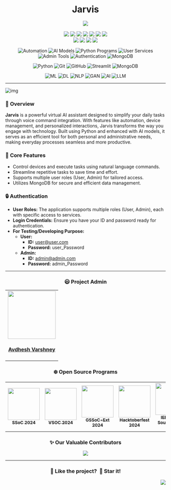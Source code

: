 <h1 align="center">Jarvis</h1>

<div align="center">

<p>
  <a href="https://www.buymeacoffee.com/avdheshvarshney">
    <img src="https://img.shields.io/badge/Buy%20Me%20a%20Coffee-ffdd00?style=for-the-badge&logo=buy-me-a-coffee&logoColor=black" />
  </a><br /><br />
  <img src="https://img.shields.io/github/repo-size/Avdhesh-Varshney/Jarvis" />
  <img src="https://img.shields.io/github/contributors/Avdhesh-Varshney/Jarvis" />
  <img src="https://img.shields.io/github/languages/count/Avdhesh-Varshney/Jarvis" />
  <img src="https://img.shields.io/github/stars/Avdhesh-Varshney/Jarvis" />
  <img src="https://img.shields.io/github/forks/Avdhesh-Varshney/Jarvis" />
  <img src="https://img.shields.io/github/last-commit/Avdhesh-Varshney/Jarvis" />
  <img src="https://img.shields.io/github/license/Avdhesh-Varshney/Jarvis" />
  <br />
  <img src="https://img.shields.io/github/issues-raw/Avdhesh-Varshney/Jarvis" />
  <img src="https://img.shields.io/github/issues-closed-raw/Avdhesh-Varshney/Jarvis" />
  <img src="https://img.shields.io/github/issues-pr-raw/Avdhesh-Varshney/Jarvis" />
  <img src="https://img.shields.io/github/issues-pr-closed-raw/Avdhesh-Varshney/Jarvis" />
</p>

<p>

  ![Automation](https://img.shields.io/badge/Automation-ff5733?style=flat-square)
  ![AI Models](https://img.shields.io/badge/AI-Models-007bff?style=flat-square)
  ![Python Programs](https://img.shields.io/badge/Python-Programs-ffc300?style=flat-square)
  ![User Services](https://img.shields.io/badge/User-Services-6a1b9a?style=flat-square)
  ![Admin Tools](https://img.shields.io/badge/Admin-Tools-28a745?style=flat-square)
  ![Authentication](https://img.shields.io/badge/Authentication-34495e?style=flat-square)
  ![MongoDB](https://img.shields.io/badge/MongoDB-Database-e67e22?style=flat-square)
</p>

<p>

  ![Python](https://img.shields.io/badge/python-3670A0?style=for-the-badge&logo=python&logoColor=ffdd54)
  ![Git](https://img.shields.io/badge/git-%23F05033.svg?style=for-the-badge&logo=git&logoColor=white)
  ![GitHub](https://img.shields.io/badge/github-%23121011.svg?style=for-the-badge&logo=github&logoColor=white)
  ![Streamlit](https://img.shields.io/badge/Streamlit-%23FE4B4B.svg?style=for-the-badge&logo=streamlit&logoColor=white)
  ![MongoDB](https://img.shields.io/badge/MongoDB-%234ea94b.svg?style=for-the-badge&logo=mongodb&logoColor=white)
</p>

<p>

  ![ML](https://img.shields.io/badge/ML-%23FF7F50.svg?style=for-the-badge)
  ![DL](https://img.shields.io/badge/DL-%23FF6347.svg?style=for-the-badge)
  ![NLP](https://img.shields.io/badge/NLP-%23706FD3.svg?style=for-the-badge)
  ![GAN](https://img.shields.io/badge/GAN-%23FF69B4.svg?style=for-the-badge)
  ![AI](https://img.shields.io/badge/AI-%234A90E2.svg?style=for-the-badge)
  ![LLM](https://img.shields.io/badge/LLM-%238E44AD.svg?style=for-the-badge)
</p>
</div>

--- 

![img](./assets/intro.gif)

### 🌟 **Overview** 
**Jarvis** is a powerful virtual AI assistant designed to simplify your daily tasks through voice command integration. With features like automation, device management, and personalized interactions, Jarvis transforms the way you engage with technology. Built using Python and enhanced with AI models, it serves as an efficient tool for both personal and administrative needs, making everyday processes seamless and more productive.

### 🔑 **Core Features**
- Control devices and execute tasks using natural language commands.
- Streamline repetitive tasks to save time and effort.
- Supports multiple user roles (User, Admin) for tailored access.
- Utilizes MongoDB for secure and efficient data management.

### 🔒 **Authentication**

- **User Roles:** The application supports multiple roles (User, Admin), each with specific access to services.
- **Login Credentials:** Ensure you have your ID and password ready for authentication.
- **For Testing/Developing Purpose:**
  - **User:**
    - **ID:** user@user.com
    - **Password:** user_Password
  - **Admin:**
    - **ID:** admin@admin.com
    - **Password:** admin_Password

---

<h3 align="center">😃 <b>Project Admin</b></h3>

<div align="center">

  <table>
    <tr>
      <td align="center">
        <a href="https://discord.gg/tSqtvHUJzE">
          <img src="https://avatars.githubusercontent.com/u/114330097?v=4" width=150px height=150px />
        </a></br> 
        <h4 style="color:red;"><a href="https://github.com/Avdhesh-Varshney/Jarvis/discussions">Avdhesh Varshney</a></h4>
      </td>
  </table>
</div>

<h3 align="center">❄️ <b>Open Source Programs</b></h3>

<table align="center">
<tr>

  <td align="center">
   <a href="https://hack2skill.com/hack/ssoc">
    <img src="https://github.com/user-attachments/assets/95ba44b4-016c-47ce-9285-2571562fabff" height=100px /><br />
    <sub><b>SSoC 2024</b></sub>
   </a>
 </td>
  <td align="center">
   <a href="https://www.vsoc.tech/">
    <img src="https://github.com/user-attachments/assets/332f72de-90eb-4749-a013-6bbe1897d440" height=100px /><br />
    <sub><b>VSOC 2024</b></sub>
   </a>
 </td>
  <td align="center">
   <a href="https://gssoc.girlscript.tech/">
    <img src="https://github.com/user-attachments/assets/c464f695-d0b9-4fc1-9c7c-add9e19d9167" height=100px /><br />
    <sub><b>GSSoC-Ext 2024</b></sub>
   </a>
 </td>
  <td align="center">
   <a href="https://hacktoberfest.com/">
    <img src="https://github.com/user-attachments/assets/ff164f5c-d294-4af0-a77b-c19e78685c47" height=100px /><br />
    <sub><b>Hacktoberfest 2024</b></sub>
   </a>
 </td>
  <td align="center">
   <a href="https://github.com/IEEE-IGDTUW">
    <img src="https://avatars.githubusercontent.com/u/111989363?v=4" height=100px /><br />
    <sub><b>IEEE Open Source Week 2024</b></sub>
   </a>
 </td>
 
</tr>
</table>

<h3 align="center">✨ <b>Our Valuable Contributors</b> </h3>

<div align="center">
  <a href="https://github.com/Avdhesh-Varshney/Jarvis/graphs/contributors">
    <img src="https://contrib.rocks/image?repo=Avdhesh-Varshney/Jarvis&max=100" />
  </a>
</div>

---

<div align="center">
  <h3>💙 Like the project? &nbsp;🌟 Star it!</h3>
</div>

<a href="#top"><img src="https://img.shields.io/badge/⬆-Back%20to%20Top-red?style=for-the-badge" align="right"/></a>
